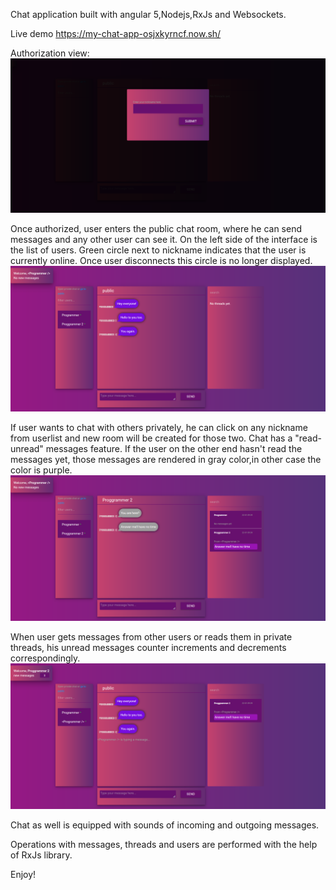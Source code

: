 
Chat application built with angular 5,Nodejs,RxJs and Websockets.

Live demo https://my-chat-app-osjxkyrncf.now.sh/

Authorization view:
![authorization](screen_authorization.png)

Once authorized, user enters the public chat room, where he can send messages and any other user can see it.
On the left side of the interface is the list of users. Green circle next to nickname indicates that the user is currently online. Once user disconnects this circle is no longer displayed.
![public chat room](screen_chat_public_room.png)

If user wants to chat with others privately, he can click on any nickname from userlist and new room will be created for those two.
Chat has a "read-unread" messages feature. If the user on the other end hasn't read the messages yet, those messages are rendered in gray color,in other case the color is purple.
![private chat room](screen_private_unread.png)

When user gets messages from other users or reads them in private threads, his unread messages counter increments and decrements correspondingly.
![new messages counter](screen_newmessages.png)

Chat as well is equipped with sounds of incoming and outgoing messages.

Operations with messages, threads and users are performed with the help of RxJs library.

Enjoy!
